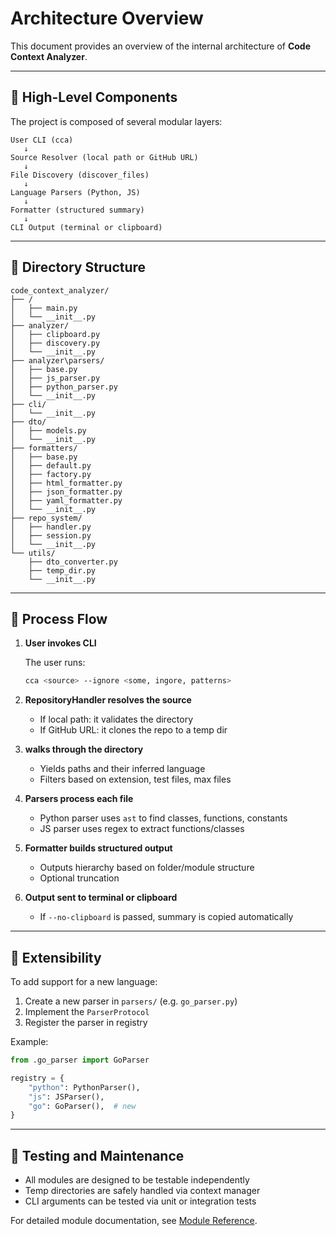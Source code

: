 # Architecture Overview

This document provides an overview of the internal architecture of **Code Context Analyzer**.

---

## 🧱 High-Level Components

The project is composed of several modular layers:

```plaintext
User CLI (cca)
   ↓
Source Resolver (local path or GitHub URL)
   ↓
File Discovery (discover_files)
   ↓
Language Parsers (Python, JS)
   ↓
Formatter (structured summary)
   ↓
CLI Output (terminal or clipboard)
```

---

## 📁 Directory Structure

```plaintext
code_context_analyzer/
├── /
│   ├── main.py
│   └── __init__.py
├── analyzer/
│   ├── clipboard.py
│   ├── discovery.py
│   └── __init__.py
├── analyzer\parsers/
│   ├── base.py
│   ├── js_parser.py
│   ├── python_parser.py
│   └── __init__.py
├── cli/
│   └── __init__.py
├── dto/
│   ├── models.py
│   └── __init__.py
├── formatters/
│   ├── base.py
│   ├── default.py
│   ├── factory.py
│   ├── html_formatter.py
│   ├── json_formatter.py
│   ├── yaml_formatter.py
│   └── __init__.py
├── repo_system/
│   ├── handler.py
│   ├── session.py
│   └── __init__.py
└── utils/
    ├── dto_converter.py
    ├── temp_dir.py
    └── __init__.py
```

---

## 🔄 Process Flow

1. **User invokes CLI**

   The user runs:

   ```bash
   cca <source> --ignore <some, ingore, patterns>
   ```

2. **RepositoryHandler resolves the source**

   - If local path: it validates the directory
   - If GitHub URL: it clones the repo to a temp dir

3. **walks through the directory**

   - Yields paths and their inferred language
   - Filters based on extension, test files, max files

4. **Parsers process each file**

   - Python parser uses `ast` to find classes, functions, constants
   - JS parser uses regex to extract functions/classes

5. **Formatter builds structured output**

   - Outputs hierarchy based on folder/module structure
   - Optional truncation

6. **Output sent to terminal or clipboard**

   - If `--no-clipboard` is passed, summary is copied automatically

---

## 🔌 Extensibility

To add support for a new language:

1. Create a new parser in `parsers/` (e.g. `go_parser.py`)
2. Implement the `ParserProtocol`
3. Register the parser in registry

Example:

```python
from .go_parser import GoParser

registry = {
    "python": PythonParser(),
    "js": JSParser(),
    "go": GoParser(),  # new
}
```

---

## 🧪 Testing and Maintenance

- All modules are designed to be testable independently
- Temp directories are safely handled via context manager
- CLI arguments can be tested via unit or integration tests

For detailed module documentation, see [Module Reference](modules.md).
